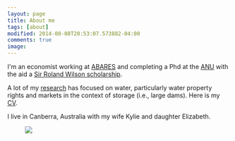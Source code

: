 ```yaml
---
layout: page
title: About me
tags: [about]
modified: 2014-08-08T20:53:07.573882-04:00
comments: true
image:
---
```


I'm an economist working at [ABARES](http://www.daff.gov.au/abares) and completing a Phd at the [ANU](https://crawford.anu.edu.au/people/phd/neal-hughes) with the aid a [Sir Roland Wilson scholarship](http://srwfoundation.anu.edu.au/phd-scholarships/).

A lot of my [research](../research) has focused on water, particularly water property rights and markets in the context of storage (i.e., large dams). Here is my [CV](../images/cv_7.pdf).   


I live in Canberra, Australia with my wife Kylie and daughter Elizabeth.

<figure>
	<img src="http://nealbob.github.io/images/dadee.jpg">
</figure>
